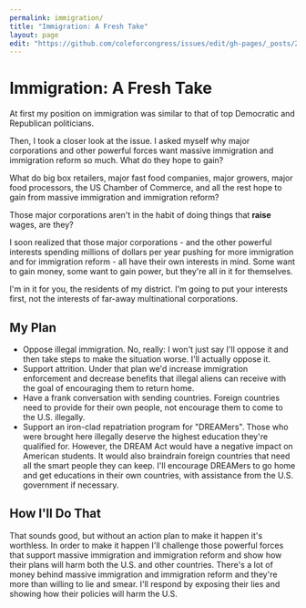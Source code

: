 ```yaml
---
permalink: immigration/
title: "Immigration: A Fresh Take"
layout: page
edit: "https://github.com/coleforcongress/issues/edit/gh-pages/_posts/2014-01-11-immigration.md"
---
```


# Immigration: A Fresh Take

At first my position on immigration was similar to that of top Democratic and Republican politicians.

Then, I took a closer look at the issue. I asked myself why major corporations and other powerful forces want massive immigration and immigration reform so much. What do they hope to gain?

What do big box retailers, major fast food companies, major growers, major food processors, the US Chamber of Commerce, and all the rest hope to gain from massive immigration and immigration reform?

Those major corporations aren't in the habit of doing things that **raise** wages, are they?

I soon realized that those major corporations - and the other powerful interests spending millions of dollars per year pushing for more immigration and for immigration reform - all have their own interests in mind. Some want to gain money, some want to gain power, but they're all in it for themselves.

I'm in it for you, the residents of my district. I'm going to put your interests first, not the interests of far-away multinational corporations.

## My Plan

- Oppose illegal immigration. No, really: I won't just say I'll oppose it and then take steps to make the situation worse. I'll actually oppose it.
- Support attrition. Under that plan we'd increase immigration enforcement and decrease benefits that illegal aliens can receive with the goal of encouraging them to return home.
- Have a frank conversation with sending countries. Foreign countries need to provide for their own people, not encourage them to come to the U.S. illegally.
- Support an iron-clad repatriation program for "DREAMers". Those who were brought here illegally deserve the highest education they're qualified for. However, the DREAM Act would have a negative impact on American students. It would also braindrain foreign countries that need all the smart people they can keep. I'll encourage DREAMers to go home and get educations in their own countries, with assistance from the U.S. government if necessary.

## How I'll Do That

That sounds good, but without an action plan to make it happen it's worthless. In order to make it happen I'll challenge those powerful forces that support massive immigration and immigration reform and show how their plans will harm both the U.S. and other countries. There's a lot of money behind massive immigration and immigration reform and they're more than willing to lie and smear. I'll respond by exposing their lies and showing how their policies will harm the U.S.

